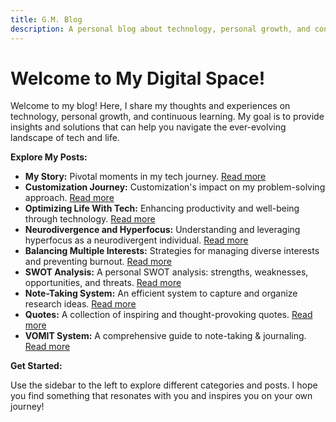 ```yaml
---
title: G.M. Blog
description: A personal blog about technology, personal growth, and continuous learning.
---
```


# Welcome to My Digital Space!

Welcome to my blog! Here, I share my thoughts and experiences on technology, personal growth, and continuous learning. My goal is to provide insights and solutions that can help you navigate the ever-evolving landscape of tech and life.

**Explore My Posts:**

- **My Story:** Pivotal moments in my tech journey. [Read more](./my-story)
- **Customization Journey:** Customization's impact on my problem-solving approach. [Read more](./customization-journey)
- **Optimizing Life With Tech:** Enhancing productivity and well-being through technology. [Read more](./optimizing-life-with-tech)
- **Neurodivergence and Hyperfocus:** Understanding and leveraging hyperfocus as a neurodivergent individual. [Read more](./neurodivergence-hyperfocus)
- **Balancing Multiple Interests:** Strategies for managing diverse interests and preventing burnout. [Read more](./balancing-interests)
- **SWOT Analysis:** A personal SWOT analysis: strengths, weaknesses, opportunities, and threats. [Read more](./swot-analysis)
- **Note-Taking System:** An efficient system to capture and organize research ideas. [Read more](./note-taking-system)
- **Quotes:** A collection of inspiring and thought-provoking quotes. [Read more](./quotes)
- **VOMIT System:** A comprehensive guide to note-taking & journaling. [Read more](./VOMIT)

**Get Started:**

Use the sidebar to the left to explore different categories and posts. I hope you find something that resonates with you and inspires you on your own journey!
